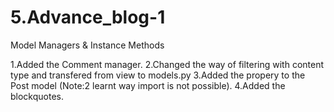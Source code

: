 # 5.Advance_blog-1
Model Managers &amp; Instance Methods

1.Added the Comment manager. 
2.Changed the way of filtering with content type and transfered from view to models.py
3.Added the propery to the Post model (Note:2 learnt way import is not possible).
4.Added the blockquotes.
